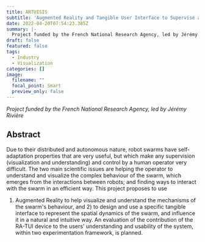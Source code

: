 ```yaml
---
title: ARTUISIS
subtitle: 'Augmented Reality and Tangible User Interface to Supervise and Interact with robot Swarms'
date: 2022-04-20T07:54:23.385Z
summary: |-
  Project funded by the French National Research Agency, led by Jérémy Rivière 
draft: false
featured: false
tags:
  - Industry
  - Visualization
categories: []
image:
  filename: ""
  focal_point: Smart
  preview_only: false
---
```

*Project funded by the French National Research Agency, led by Jérémy Rivière*

## Abstract
Due to their distributed and autonomous nature, robot swarms have self-adaptation properties that
are very useful, but which make any supervision (visualization and understanding) and control by a
human operator very difficult. The two main scientific issues are helping the operator to understand
and visualize the complex behaviour of the swarm, which emerges from the interactions between
robots; and finding ways to interact with the swarm in an efficient way. This project proposes to use
1) Augmented Reality to help visualize and understand the mechanisms of the swarm's behaviour,
and 2) to design and use a specific tangible interface to represent the spatial dynamics of the swarm,
and influence it in a natural and intuitive way. An evaluation of the contribution of the RA-TUI device
to the users' understanding and usability of the system, within two experimentation framework, is
planned.